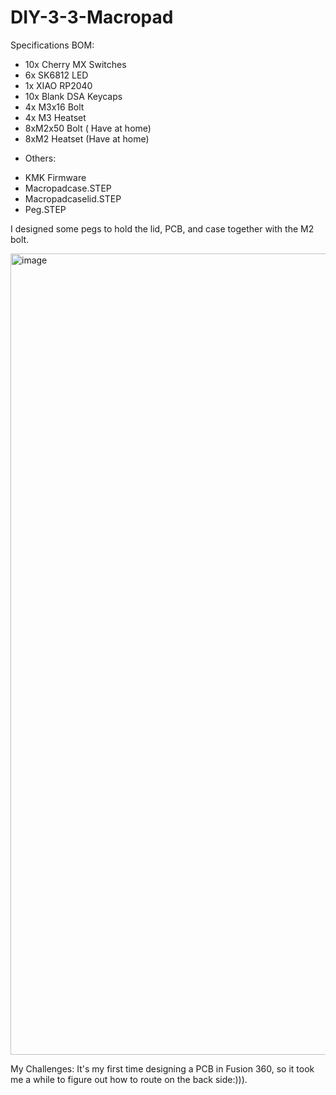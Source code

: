 # DIY-3-3-Macropad
Specifications
BOM:
+ 10x Cherry MX Switches
+	6x SK6812 LED
+	1x XIAO RP2040
+	10x Blank DSA Keycaps
+	4x M3x16 Bolt
+	4x M3 Heatset
+ 8xM2x50 Bolt ( Have at home)
+ 8xM2 Heatset (Have at home)

  
- Others:
+	KMK Firmware
+	Macropadcase.STEP
+	Macropadcaselid.STEP
+ Peg.STEP

I designed some pegs to hold the lid, PCB, and case together with the M2 bolt.

<img width="1946" height="1282" alt="image" src="https://github.com/user-attachments/assets/70082bf8-7d66-450e-a7bf-fad45743015c" />

My Challenges:
It's my first time designing a PCB in Fusion 360, so it took me a while to figure out how to route on the back side:))).
 	 	 



